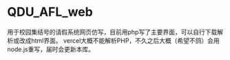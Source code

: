 # QDU_AFL_web
用于校园集结号的请假系统网页仿写，目前用php写了主要界面，可以自行下载解析或改成html界面。
vercel大概不能解析PHP，不久之后大概（希望不鸽）会用node.js重写，届时会更新本库。
